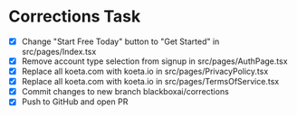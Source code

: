 # Corrections Task

- [x] Change "Start Free Today" button to "Get Started" in src/pages/Index.tsx
- [x] Remove account type selection from signup in src/pages/AuthPage.tsx
- [x] Replace all koeta.com with koeta.io in src/pages/PrivacyPolicy.tsx
- [x] Replace all koeta.com with koeta.io in src/pages/TermsOfService.tsx
- [x] Commit changes to new branch blackboxai/corrections
- [x] Push to GitHub and open PR
